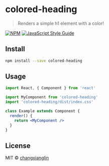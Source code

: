 # colored-heading

> Renders a simple h1 element with a color!

[![NPM](https://img.shields.io/npm/v/colored-heading.svg)](https://www.npmjs.com/package/colored-heading) [![JavaScript Style Guide](https://img.shields.io/badge/code_style-standard-brightgreen.svg)](https://standardjs.com)

## Install

```bash
npm install --save colored-heading
```

## Usage

```jsx
import React, { Component } from 'react'

import MyComponent from 'colored-heading'
import 'colored-heading/dist/index.css'

class Example extends Component {
  render() {
    return <MyComponent />
  }
}
```

## License

MIT © [changxianglin](https://github.com/changxianglin)
